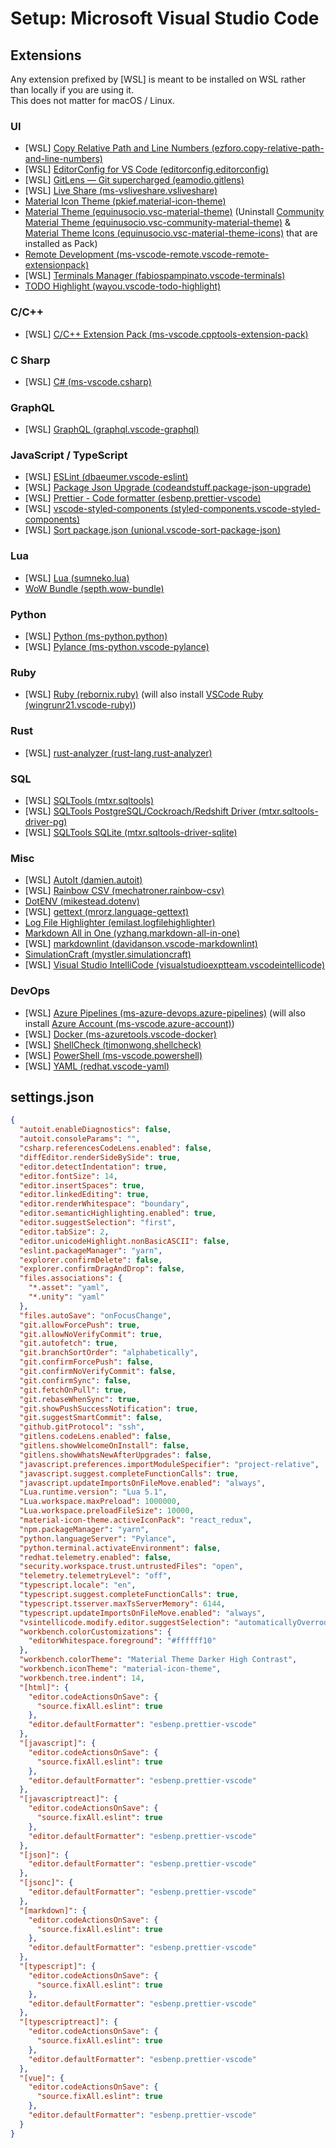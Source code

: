 # Setup: Microsoft Visual Studio Code

## Extensions

Any extension prefixed by \[WSL] is meant to be installed on WSL rather than locally if you are using it.\
This does not matter for macOS / Linux.

### UI

- \[WSL] [Copy Relative Path and Line Numbers (ezforo.copy-relative-path-and-line-numbers)](https://marketplace.visualstudio.com/items?itemName=ezforo.copy-relative-path-and-line-numbers)
- \[WSL] [EditorConfig for VS Code (editorconfig.editorconfig)](https://marketplace.visualstudio.com/items?itemName=EditorConfig.EditorConfig)
- \[WSL] [GitLens — Git supercharged (eamodio.gitlens)](https://marketplace.visualstudio.com/items?itemName=eamodio.gitlens)
- \[WSL] [Live Share (ms-vsliveshare.vsliveshare)](https://marketplace.visualstudio.com/items?itemName=ms-vsliveshare.vsliveshare)
- [Material Icon Theme (pkief.material-icon-theme)](https://marketplace.visualstudio.com/items?itemName=PKief.material-icon-theme)
- [Material Theme (equinusocio.vsc-material-theme)](https://marketplace.visualstudio.com/items?itemName=Equinusocio.vsc-material-theme) (Uninstall [Community Material Theme (equinusocio.vsc-community-material-theme)](https://marketplace.visualstudio.com/items?itemName=Equinusocio.vsc-community-material-theme) & [Material Theme Icons (equinusocio.vsc-material-theme-icons)](https://marketplace.visualstudio.com/items?itemName=Equinusocio.vsc-material-theme-icons) that are installed as Pack)
- [Remote Development (ms-vscode-remote.vscode-remote-extensionpack)](https://marketplace.visualstudio.com/items?itemName=ms-vscode-remote.vscode-remote-extensionpack)
- \[WSL] [Terminals Manager (fabiospampinato.vscode-terminals)](https://marketplace.visualstudio.com/items?itemName=fabiospampinato.vscode-terminals)
- [TODO Highlight (wayou.vscode-todo-highlight)](https://marketplace.visualstudio.com/items?itemName=wayou.vscode-todo-highlight)

### C/C++

- \[WSL] [C/C++ Extension Pack (ms-vscode.cpptools-extension-pack)](https://marketplace.visualstudio.com/items?itemName=ms-vscode.cpptools-extension-pack)

### C Sharp

- \[WSL] [C# (ms-vscode.csharp)](https://marketplace.visualstudio.com/items?itemName=ms-vscode.csharp)

### GraphQL

- \[WSL] [GraphQL (graphql.vscode-graphql)](https://marketplace.visualstudio.com/items?itemName=GraphQL.vscode-graphql)

### JavaScript / TypeScript

- \[WSL] [ESLint (dbaeumer.vscode-eslint)](https://marketplace.visualstudio.com/items?itemName=dbaeumer.vscode-eslint)
- \[WSL] [Package Json Upgrade (codeandstuff.package-json-upgrade)](https://marketplace.visualstudio.com/items?itemName=codeandstuff.package-json-upgrade)
- \[WSL] [Prettier - Code formatter (esbenp.prettier-vscode)](https://marketplace.visualstudio.com/items?itemName=esbenp.prettier-vscode)
- \[WSL] [vscode-styled-components (styled-components.vscode-styled-components)](https://marketplace.visualstudio.com/items?itemName=styled-components.vscode-styled-components)
- \[WSL] [Sort package.json (unional.vscode-sort-package-json)](https://marketplace.visualstudio.com/items?itemName=unional.vscode-sort-package-json)

### Lua

- \[WSL] [Lua (sumneko.lua)](https://marketplace.visualstudio.com/items?itemName=sumneko.lua)
- [WoW Bundle (septh.wow-bundle)](https://marketplace.visualstudio.com/items?itemName=Septh.wow-bundle)

### Python

- \[WSL] [Python (ms-python.python)](https://marketplace.visualstudio.com/items?itemName=ms-python.python)
- \[WSL] [Pylance (ms-python.vscode-pylance)](https://marketplace.visualstudio.com/items?itemName=ms-python.vscode-pylance)

### Ruby

- \[WSL] [Ruby (rebornix.ruby)](https://marketplace.visualstudio.com/items?itemName=rebornix.Ruby) (will also install [VSCode Ruby (wingrunr21.vscode-ruby)](https://marketplace.visualstudio.com/items?itemName=wingrunr21.vscode-ruby))

### Rust

- \[WSL] [rust-analyzer (rust-lang.rust-analyzer)](https://marketplace.visualstudio.com/items?itemName=rust-lang.rust-analyzer)

### SQL

- \[WSL] [SQLTools (mtxr.sqltools)](https://marketplace.visualstudio.com/items?itemName=mtxr.sqltools)
- \[WSL] [SQLTools PostgreSQL/Cockroach/Redshift Driver (mtxr.sqltools-driver-pg)](https://marketplace.visualstudio.com/items?itemName=mtxr.sqltools-driver-pg)
- \[WSL] [SQLTools SQLite (mtxr.sqltools-driver-sqlite)](https://marketplace.visualstudio.com/items?itemName=mtxr.sqltools-driver-sqlite)

### Misc

- \[WSL] [AutoIt (damien.autoit)](https://marketplace.visualstudio.com/items?itemName=Damien.autoit)
- \[WSL] [Rainbow CSV (mechatroner.rainbow-csv)](https://marketplace.visualstudio.com/items?itemName=mechatroner.rainbow-csv)
- [DotENV (mikestead.dotenv)](https://marketplace.visualstudio.com/items?itemName=mikestead.dotenv)
- \[WSL] [gettext (mrorz.language-gettext)](https://marketplace.visualstudio.com/items?itemName=mrorz.language-gettext)
- [Log File Highlighter (emilast.logfilehighlighter)](https://marketplace.visualstudio.com/items?itemName=emilast.LogFileHighlighter)
- [Markdown All in One (yzhang.markdown-all-in-one)](https://marketplace.visualstudio.com/items?itemName=yzhang.markdown-all-in-one)
- \[WSL] [markdownlint (davidanson.vscode-markdownlint)](https://marketplace.visualstudio.com/items?itemName=DavidAnson.vscode-markdownlint)
- [SimulationCraft (mystler.simulationcraft)](https://marketplace.visualstudio.com/items?itemName=Mystler.simulationcraft)
- \[WSL] [Visual Studio IntelliCode (visualstudioexptteam.vscodeintellicode)](https://marketplace.visualstudio.com/items?itemName=VisualStudioExptTeam.vscodeintellicode)

### DevOps

- \[WSL] [Azure Pipelines (ms-azure-devops.azure-pipelines)](https://marketplace.visualstudio.com/items?itemName=ms-azure-devops.azure-pipelines) (will also install [Azure Account (ms-vscode.azure-account)](https://marketplace.visualstudio.com/items?itemName=ms-vscode.azure-account))
- \[WSL] [Docker (ms-azuretools.vscode-docker)](https://marketplace.visualstudio.com/items?itemName=ms-azuretools.vscode-docker)
- \[WSL] [ShellCheck (timonwong.shellcheck)](https://marketplace.visualstudio.com/items?itemName=timonwong.shellcheck)
- \[WSL] [PowerShell (ms-vscode.powershell)](https://marketplace.visualstudio.com/items?itemName=ms-vscode.PowerShell)
- \[WSL] [YAML (redhat.vscode-yaml)](https://marketplace.visualstudio.com/items?itemName=redhat.vscode-yaml)

## settings.json

```json
{
  "autoit.enableDiagnostics": false,
  "autoit.consoleParams": "",
  "csharp.referencesCodeLens.enabled": false,
  "diffEditor.renderSideBySide": true,
  "editor.detectIndentation": true,
  "editor.fontSize": 14,
  "editor.insertSpaces": true,
  "editor.linkedEditing": true,
  "editor.renderWhitespace": "boundary",
  "editor.semanticHighlighting.enabled": true,
  "editor.suggestSelection": "first",
  "editor.tabSize": 2,
  "editor.unicodeHighlight.nonBasicASCII": false,
  "eslint.packageManager": "yarn",
  "explorer.confirmDelete": false,
  "explorer.confirmDragAndDrop": false,
  "files.associations": {
    "*.asset": "yaml",
    "*.unity": "yaml"
  },
  "files.autoSave": "onFocusChange",
  "git.allowForcePush": true,
  "git.allowNoVerifyCommit": true,
  "git.autofetch": true,
  "git.branchSortOrder": "alphabetically",
  "git.confirmForcePush": false,
  "git.confirmNoVerifyCommit": false,
  "git.confirmSync": false,
  "git.fetchOnPull": true,
  "git.rebaseWhenSync": true,
  "git.showPushSuccessNotification": true,
  "git.suggestSmartCommit": false,
  "github.gitProtocol": "ssh",
  "gitlens.codeLens.enabled": false,
  "gitlens.showWelcomeOnInstall": false,
  "gitlens.showWhatsNewAfterUpgrades": false,
  "javascript.preferences.importModuleSpecifier": "project-relative",
  "javascript.suggest.completeFunctionCalls": true,
  "javascript.updateImportsOnFileMove.enabled": "always",
  "Lua.runtime.version": "Lua 5.1",
  "Lua.workspace.maxPreload": 1000000,
  "Lua.workspace.preloadFileSize": 10000,
  "material-icon-theme.activeIconPack": "react_redux",
  "npm.packageManager": "yarn",
  "python.languageServer": "Pylance",
  "python.terminal.activateEnvironment": false,
  "redhat.telemetry.enabled": false,
  "security.workspace.trust.untrustedFiles": "open",
  "telemetry.telemetryLevel": "off",
  "typescript.locale": "en",
  "typescript.suggest.completeFunctionCalls": true,
  "typescript.tsserver.maxTsServerMemory": 6144,
  "typescript.updateImportsOnFileMove.enabled": "always",
  "vsintellicode.modify.editor.suggestSelection": "automaticallyOverrodeDefaultValue",
  "workbench.colorCustomizations": {
    "editorWhitespace.foreground": "#ffffff10"
  },
  "workbench.colorTheme": "Material Theme Darker High Contrast",
  "workbench.iconTheme": "material-icon-theme",
  "workbench.tree.indent": 14,
  "[html]": {
    "editor.codeActionsOnSave": {
      "source.fixAll.eslint": true
    },
    "editor.defaultFormatter": "esbenp.prettier-vscode"
  },
  "[javascript]": {
    "editor.codeActionsOnSave": {
      "source.fixAll.eslint": true
    },
    "editor.defaultFormatter": "esbenp.prettier-vscode"
  },
  "[javascriptreact]": {
    "editor.codeActionsOnSave": {
      "source.fixAll.eslint": true
    },
    "editor.defaultFormatter": "esbenp.prettier-vscode"
  },
  "[json]": {
    "editor.defaultFormatter": "esbenp.prettier-vscode"
  },
  "[jsonc]": {
    "editor.defaultFormatter": "esbenp.prettier-vscode"
  },
  "[markdown]": {
    "editor.codeActionsOnSave": {
      "source.fixAll.eslint": true
    },
    "editor.defaultFormatter": "esbenp.prettier-vscode"
  },
  "[typescript]": {
    "editor.codeActionsOnSave": {
      "source.fixAll.eslint": true
    },
    "editor.defaultFormatter": "esbenp.prettier-vscode"
  },
  "[typescriptreact]": {
    "editor.codeActionsOnSave": {
      "source.fixAll.eslint": true
    },
    "editor.defaultFormatter": "esbenp.prettier-vscode"
  },
  "[vue]": {
    "editor.codeActionsOnSave": {
      "source.fixAll.eslint": true
    },
    "editor.defaultFormatter": "esbenp.prettier-vscode"
  }
}
```
